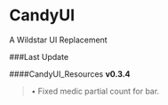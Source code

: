 CandyUI
=======

A Wildstar UI Replacement

###Last Update

####CandyUI_Resources
**v0.3.4**
>	• Fixed medic partial count for bar.

